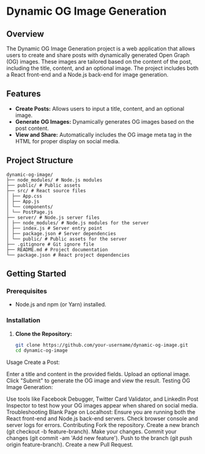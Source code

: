 # Dynamic OG Image Generation

## Overview

The Dynamic OG Image Generation project is a web application that allows users to create and share posts with dynamically generated Open Graph (OG) images. These images are tailored based on the content of the post, including the title, content, and an optional image. The project includes both a React front-end and a Node.js back-end for image generation.

## Features

- **Create Posts:** Allows users to input a title, content, and an optional image.
- **Generate OG Images:** Dynamically generates OG images based on the post content.
- **View and Share:** Automatically includes the OG image meta tag in the HTML for proper display on social media.

## Project Structure
```
dynamic-og-image/
├── node_modules/ # Node.js modules
├── public/ # Public assets
├── src/ # React source files
│ ├── App.css
│ ├── App.js
│ └── components/
│ └── PostPage.js
├── server/ # Node.js server files
│ ├── node_modules/ # Node.js modules for the server
│ ├── index.js # Server entry point
│ ├── package.json # Server dependencies
│ └── public/ # Public assets for the server
├── .gitignore # Git ignore file
├── README.md # Project documentation
└── package.json # React project dependencies
```

## Getting Started

### Prerequisites

- Node.js and npm (or Yarn) installed.

### Installation

1. **Clone the Repository:**

   ```bash
   git clone https://github.com/your-username/dynamic-og-image.git
   cd dynamic-og-image

Usage
Create a Post:

Enter a title and content in the provided fields.
Upload an optional image.
Click "Submit" to generate the OG image and view the result.
Testing OG Image Generation:

Use tools like Facebook Debugger, Twitter Card Validator, and LinkedIn Post Inspector to test how your OG images appear when shared on social media.
Troubleshooting
Blank Page on Localhost:
Ensure you are running both the React front-end and Node.js back-end servers.
Check browser console and server logs for errors.
Contributing
Fork the repository.
Create a new branch (git checkout -b feature-branch).
Make your changes.
Commit your changes (git commit -am 'Add new feature').
Push to the branch (git push origin feature-branch).
Create a new Pull Request.


